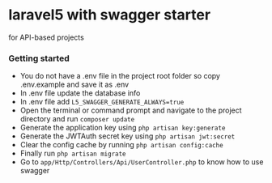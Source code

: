 # laravel5 with swagger starter
for API-based projects

### Getting started
* You do not have a .env file in the project root folder so copy .env.example and save it as .env
* In .env file update the database info
* In .env file add `L5_SWAGGER_GENERATE_ALWAYS=true`
* Open the terminal or command prompt and navigate to the project directory and run `composer update`
* Generate the application key using `php artisan key:generate`
* Generate the JWTAuth secret key using `php artisan jwt:secret`
* Clear the config cache by running `php artisan config:cache`
* Finally run `php artisan migrate`
* Go to `app/Http/Controllers/Api/UserController.php` to know how to use swagger